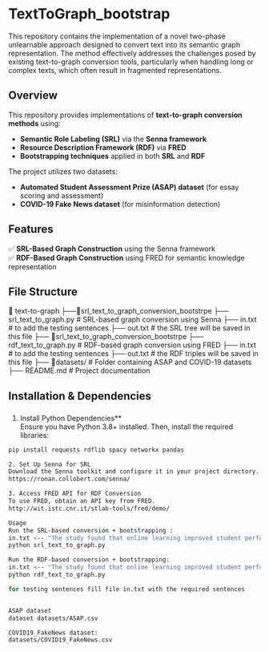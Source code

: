 # TextToGraph_bootstrap
This repository contains the implementation of a novel two-phase unlearnable approach designed to convert text into its semantic graph representation. The method effectively addresses the challenges posed by existing text-to-graph conversion tools, particularly when handling long or complex texts, which often result in fragmented representations.
## Overview  
This repository provides implementations of **text-to-graph conversion methods** using:  
- **Semantic Role Labeling (SRL)** via the **Senna framework**  
- **Resource Description Framework (RDF)** via **FRED**  
- **Bootstrapping techniques** applied in both **SRL** and **RDF**  

The project utilizes two datasets:  
- **Automated Student Assessment Prize (ASAP) dataset** (for essay scoring and assessment)  
- **COVID-19 Fake News dataset** (for misinformation detection)  

## Features  
✅ **SRL-Based Graph Construction** using the Senna framework  
✅ **RDF-Based Graph Construction** using FRED for semantic knowledge representation  

## File Structure  
📂 text-to-graph
├──📂srl_text_to_graph_conversion_bootstrpe
  ├── srl_text_to_graph.py # SRL-based graph conversion using Senna
  ├── in.txt # to add the testing sentences
  ├── out.txt # the SRL tree will be saved in this file
├── 📂srl_text_to_graph_conversion_bootstrpe
  ├── rdf_text_to_graph.py # RDF-based graph conversion using FRED
  ├── in.txt # to add the testing sentences
  ├── out.txt # the RDF triples will be saved in this file
├── 📂datasets/ # Folder containing ASAP and COVID-19 datasets
├── README.md # Project documentation


## Installation & Dependencies  
### 
1. Install Python Dependencies**  
Ensure you have Python 3.8+ installed. Then, install the required libraries:  
```bash
pip install requests rdflib spacy networkx pandas

2. Set Up Senna for SRL
Download the Senna toolkit and configure it in your project directory.
https://ronan.collobert.com/senna/

3. Access FRED API for RDF Conversion
To use FRED, obtain an API key from FRED.
http://wit.istc.cnr.it/stlab-tools/fred/demo/

Usage
Run the SRL-based conversion + bootstrapping :
in.txt <-- "The study found that online learning improved student performance."
python srl_text_to_graph.py 

Run the RDF-based conversion + bootstrapping:
in.txt <-- "The study found that online learning improved student performance."
python rdf_text_to_graph.py

for testing sentences fill file in.txt with the required sentences


ASAP dataset
dataset datasets/ASAP.csv

COVID19_FakeNews dataset:
datasets/COVID19_FakeNews.csv

